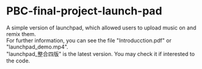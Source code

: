 # PBC-final-project-launch-pad
A simple version of launchpad, which allowed users to upload music on and remix them. <br />
For further information, you can see the file "Introducction.pdf" or "launchpad_demo.mp4". <br />
"launchpad_整合四版" is the latest version. You may check it if interested to the code. <br />
